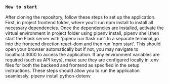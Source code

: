 ### `How to start`
After cloning the repository, follow these steps to set up the application. First, in project frontend folder,  where you’ll run npm install to install all necessary dependencies. Once the dependencies are installed, activate the virtual environment in project folder using pipenv install, pipenv shell,then start the Flask server with 'pipenv run flask run'. In a separate terminal,go into the frontend direction react-dom and then run 'npm start'. This should open your browser automatically but if not, you may navigate to localhost:3000 to access the application. If any environment variables are required (such as API keys), make sure they are configured locally in .env files for both the backend and frontend as specified in the setup instructions. These steps should allow you to run the application seamlessly.
pipenv install python-dotenv
